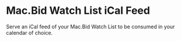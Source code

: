 # Mac.Bid Watch List iCal Feed

Serve an iCal feed of your Mac.Bid Watch List to be consumed in your calendar of choice.
